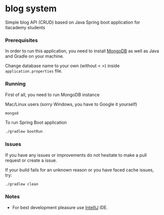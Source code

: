 # blog system
Simple blog API (CRUD) based on Java Spring boot application for itacademy students

### Prerequisites

In order to run this application, you need to install [MongoDB](https://www.mongodb.com/) as well as Java and Gradle on your machine.

Change database name to your own (without < >) inside `application.properties` file.

### Running
First of all, you need to run MongoDB instance

Mac/Linux users (sorry Windows, you have to Google it yourself)
```bash
mongod
```

To run Spring Boot application
```bash
./gradlew bootRun
```

### Issues
If you have any issues or improvements do not hesitate to make a pull request or create a issue.

If your build fails for an unknown reason or you have faced cache issues, try:
```bash
./gradlew clean
```

### Notes
* For best development pleasure use [IntelliJ](https://www.jetbrains.com/idea/) IDE.